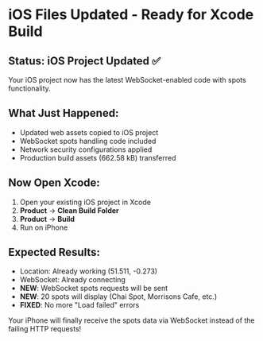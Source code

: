 # iOS Files Updated - Ready for Xcode Build

## Status: iOS Project Updated ✅

Your iOS project now has the latest WebSocket-enabled code with spots functionality.

## What Just Happened:
- Updated web assets copied to iOS project
- WebSocket spots handling code included
- Network security configurations applied
- Production build assets (662.58 kB) transferred

## Now Open Xcode:
1. Open your existing iOS project in Xcode
2. **Product** → **Clean Build Folder**
3. **Product** → **Build** 
4. Run on iPhone

## Expected Results:
- Location: Already working (51.511, -0.273)
- WebSocket: Already connecting 
- **NEW**: WebSocket spots requests will be sent
- **NEW**: 20 spots will display (Chai Spot, Morrisons Cafe, etc.)
- **FIXED**: No more "Load failed" errors

Your iPhone will finally receive the spots data via WebSocket instead of the failing HTTP requests!